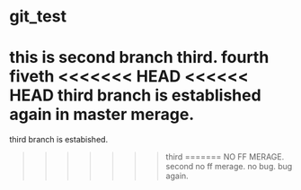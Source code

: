 # git_test
this is second branch
third.
fourth
fiveth
<<<<<<< HEAD
<<<<<< HEAD
third branch is established again in master merage.
=======
third branch is estabished.
>>>>>>> third
=======
NO FF MERAGE.
>>>>>>> second
no ff merage.
no bug.
bug again.

